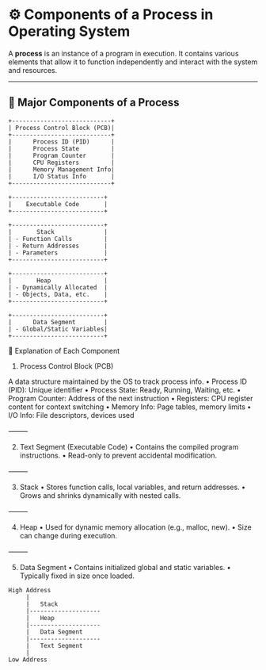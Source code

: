 # ⚙️ Components of a Process in Operating System

A **process** is an instance of a program in execution. It contains various elements that allow it to function independently and interact with the system and resources.

---

## 🧩 Major Components of a Process

```plaintext
+----------------------------+
| Process Control Block (PCB)|
+----------------------------+
|      Process ID (PID)      |
|      Process State         |
|      Program Counter       |
|      CPU Registers         |
|      Memory Management Info|
|      I/O Status Info       |
+----------------------------+

+--------------------------+
|    Executable Code       |
+--------------------------+

+--------------------------+
|       Stack              |
| - Function Calls         |
| - Return Addresses       |
| - Parameters             |
+--------------------------+

+--------------------------+
|       Heap               |
| - Dynamically Allocated  |
| - Objects, Data, etc.    |
+--------------------------+

+--------------------------+
|      Data Segment        |
| - Global/Static Variables|
+--------------------------+

```

📝 Explanation of Each Component

1. Process Control Block (PCB)

A data structure maintained by the OS to track process info.
	•	Process ID (PID): Unique identifier
	•	Process State: Ready, Running, Waiting, etc.
	•	Program Counter: Address of the next instruction
	•	Registers: CPU register content for context switching
	•	Memory Info: Page tables, memory limits
	•	I/O Info: File descriptors, devices used

⸻

2. Text Segment (Executable Code)
	•	Contains the compiled program instructions.
	•	Read-only to prevent accidental modification.

⸻

3. Stack
	•	Stores function calls, local variables, and return addresses.
	•	Grows and shrinks dynamically with nested calls.

⸻

4. Heap
	•	Used for dynamic memory allocation (e.g., malloc, new).
	•	Size can change during execution.

⸻

5. Data Segment
	•	Contains initialized global and static variables.
	•	Typically fixed in size once loaded.


``` plaintext
High Address
     |
     |   Stack
     |--------------------
     |   Heap
     |--------------------
     |   Data Segment
     |--------------------
     |   Text Segment
     |
Low Address

```
